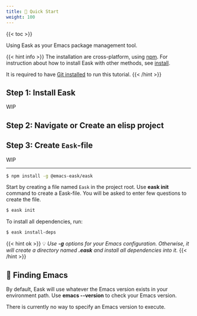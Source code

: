 ```yaml
---
title: 🔰 Quick Start
weight: 100
---
```


{{< toc >}}

Using Eask as your Emacs package management tool.

{{< hint info >}}
The installation are cross-platform, using [npm](https://www.npmjs.com/).
For instruction about how to install Eask with other methods, see [install](https://emacs-eask.github.io/Getting-Started/Install-Eask/).

It is required to have [Git installed](https://git-scm.com/downloads)
to run this tutorial.
{{< /hint >}}

## Step 1: Install Eask

WIP

## Step 2: Navigate or Create an elisp project

## Step 3: Create `Eask`-file

WIP

---

```sh
$ npm install -g @emacs-eask/eask
```

Start by creating a file named `Eask` in the project root. Use **eask init**
command to create a Eask-file. You will be asked to enter few questions
to create the file.

```sh
$ eask init
```

To install all dependencies, run:

```sh
$ eask install-deps
```

{{< hint ok >}}
💡 *Use **-g** options for your Emacs configuration. Otherwise, it will create
a directory named **.eask** and install all dependencies into it.*
{{< /hint >}}

## 🔭 Finding Emacs

By default, Eask will use whatever the Emacs version exists in your environment
path. Use **emacs --version** to check your Emacs version.

There is currently no way to specify an Emacs version to execute.
